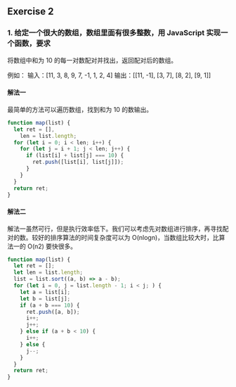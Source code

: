 ## Exercise 2

### 1. 给定一个很大的数组，数组里面有很多整数，用 JavaScript 实现一个函数，要求

将数组中和为 10 的每一对数配对并找出，返回配对后的数组。

例如：
输入：[11, 3, 8, 9, 7, -1, 1, 2, 4]
输出：[[11, -1], [3, 7], [8, 2], [9, 1]]

#### 解法一

最简单的方法可以遍历数组，找到和为 10 的数输出。

```js
function map(list) {
  let ret = [],
    len = list.length;
  for (let i = 0; i < len; i++) {
    for (let j = i + 1; j < len; j++) {
      if (list[i] + list[j] === 10) {
        ret.push([list[i], list[j]]);
      }
    }
  }
  return ret;
}
```

#### 解法二

解法一虽然可行，但是执行效率低下。我们可以考虑先对数组进行排序，再寻找配对的数。较好的排序算法的时间复杂度可以为 O(nlogn)，当数组比较大时，比算法一的 O(n2) 要快很多。

```js
function map(list) {
  let ret = [];
  let len = list.length;
  list = list.sort((a, b) => a - b);
  for (let i = 0, j = list.length - 1; i < j; ) {
    let a = list[i];
    let b = list[j];
    if (a + b === 10) {
      ret.push([a, b]);
      i++;
      j++;
    } else if (a + b < 10) {
      i++;
    } else {
      j--;
    }
  }
  return ret;
}
```
